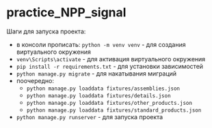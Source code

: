 # practice_NPP_signal

Шаги для запуска проекта:

 - в консоли прописать: `python -m venv venv` - для создания виртуального окружения
 - `venv\Scripts\activate` - для активация виртуального окружения
 - `pip install -r requirements.txt` - для установки зависимостей
 - `python manage.py migrate` - для накатывания миграций
 -  поочередно:
    - `python manage.py loaddata fixtures/assemblies.json`
    - `python manage.py loaddata fixtures/details.json` 
    - `python manage.py loaddata fixtures/other_products.json`
    - `python manage.py loaddata fixtures/standard_products.json`
 - `python manage.py runserver` - для запуска проекта
